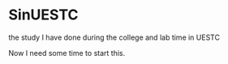 # SinUESTC
the study I have done during the college and lab time in UESTC

Now I need some time to start this.
